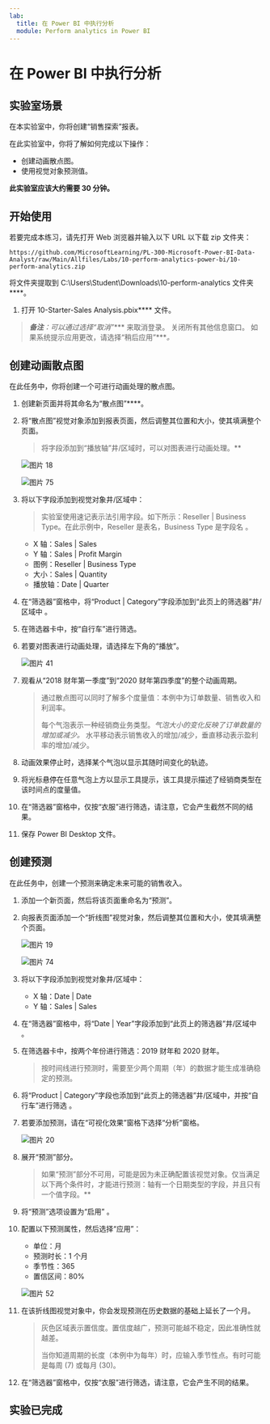 ```yaml
---
lab:
  title: 在 Power BI 中执行分析
  module: Perform analytics in Power BI
---
```


# 在 Power BI 中执行分析

## 实验室场景

在本实验室中，你将创建“销售探索”报表。

在此实验室中，你将了解如何完成以下操作：

- 创建动画散点图。
- 使用视觉对象预测值。

**此实验室应该大约需要 30 分钟。**

## 开始使用

若要完成本练习，请先打开 Web 浏览器并输入以下 URL 以下载 zip 文件夹：

`https://github.com/MicrosoftLearning/PL-300-Microsoft-Power-BI-Data-Analyst/raw/Main/Allfiles/Labs/10-perform-analytics-power-bi/10-perform-analytics.zip`

将文件夹提取到 C:\Users\Student\Downloads\10-perform-analytics 文件夹****。

1. 打开 10-Starter-Sales Analysis.pbix**** 文件。

> ***备注**：可以通过选择“取消”**** 来取消登录。 关闭所有其他信息窗口。 如果系统提示应用更改，请选择“稍后应用”****。*

## 创建动画散点图

在此任务中，你将创建一个可进行动画处理的散点图。

1. 创建新页面并将其命名为“散点图”****。

1. 将“散点图”视觉对象添加到报表页面，然后调整其位置和大小，使其填满整个页面。

    > 将字段添加到“播放轴”井/区域时，可以对图表进行动画处理。**

     ![图片 18](Linked_image_Files/10-perform-analytics-power-bi_image15.png)

     ![图片 75](Linked_image_Files/10-perform-analytics-power-bi_image16.png)

1. 将以下字段添加到视觉对象井/区域中：

    > 实验室使用速记表示法引用字段。如下所示：Reseller \| Business Type。在此示例中，Reseller 是表名，Business Type 是字段名    。

     - X 轴：Sales \| Sales
     - Y 轴：Sales \| Profit Margin
     - 图例：Reseller \| Business Type
     - 大小：Sales \| Quantity
     - 播放轴：Date \| Quarter

1. 在“筛选器”窗格中，将“Product \| Category”字段添加到“此页上的筛选器”井/区域中  。

1. 在筛选器卡中，按“自行车”进行筛选。

1. 若要对图表进行动画处理，请选择左下角的“播放”。

    ![图片 41](Linked_image_Files/10-perform-analytics-power-bi_image19.png)

1. 观看从“2018 财年第一季度”到“2020 财年第四季度”的整个动画周期。

    > 通过散点图可以同时了解多个度量值：本例中为订单数量、销售收入和利润率。
    > 
    > 每个气泡表示一种经销商业务类型。*气泡大小的变化反映了订单数量的增加或减少。* 水平移动表示销售收入的增加/减少，垂直移动表示盈利率的增加/减少。

1. 动画效果停止时，选择某个气泡以显示其随时间变化的轨迹。

1. 将光标悬停在任意气泡上方以显示工具提示，该工具提示描述了经销商类型在该时间点的度量值。

1. 在“筛选器”窗格中，仅按“衣服”进行筛选，请注意，它会产生截然不同的结果。

1. 保存 Power BI Desktop 文件。

## 创建预测

在此任务中，创建一个预测来确定未来可能的销售收入。

1. 添加一个新页面，然后将该页面重命名为“预测”。

1. 向报表页面添加一个“折线图”视觉对象，然后调整其位置和大小，使其填满整个页面。

     ![图片 19](Linked_image_Files/10-perform-analytics-power-bi_image21.png)

     ![图片 74](Linked_image_Files/10-perform-analytics-power-bi_image22.png)

1. 将以下字段添加到视觉对象井/区域中：

     - X 轴：Date \| Date
     - Y 轴：Sales \| Sales

1. 在“筛选器”窗格中，将“Date \| Year”字段添加到“此页上的筛选器”井/区域中  。

1. 在筛选器卡中，按两个年份进行筛选：2019 财年和 2020 财年。

    > 按时间线进行预测时，需要至少两个周期（年）的数据才能生成准确稳定的预测。

1. 将“Product \| Category”字段也添加到“此页上的筛选器”井/区域中，并按“自行车”进行筛选  。

1. 若要添加预测，请在“可视化效果”窗格下选择“分析”窗格。

     ![图片 20](Linked_image_Files/10-perform-analytics-power-bi_image26.png)

1. 展开“预测”部分。

    > 如果“预测”部分不可用，可能是因为未正确配置该视觉对象。仅当满足以下两个条件时，才能进行预测：轴有一个日期类型的字段，并且只有一个值字段。**

1. 将“预测”选项设置为“启用” 。

1. 配置以下预测属性，然后选择“应用”：

    - 单位：月
    - 预测时长：1 个月
    - 季节性：365
    - 置信区间：80%

    ![图片 52](Linked_image_Files/10-perform-analytics-power-bi_image29.png)

1. 在该折线图视觉对象中，你会发现预测在历史数据的基础上延长了一个月。

    > 灰色区域表示置信度。置信度越广，预测可能越不稳定，因此准确性就越差。
    >
    > 当你知道周期的长度（本例中为每年）时，应输入季节性点。有时可能是每周 (7) 或每月 (30)。

1. 在“筛选器”窗格中，仅按“衣服”进行筛选，请注意，它会产生不同的结果。

## 实验已完成
